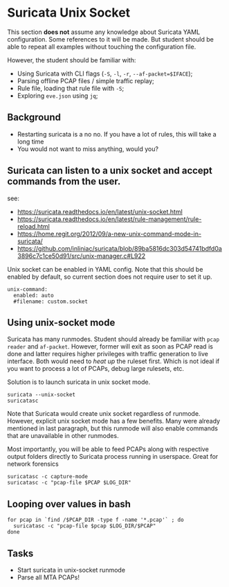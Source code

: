 # Suricata Unix Socket

This section **does not** assume any knowledge about Suricata YAML configuration. Some references to it will be made. But student should be able to repeat all examples without touching the configuration file.

However, the student should be familiar with:
* Using Suricata with CLI flags (`-S`, `-l`, `-r`, `--af-packet=$IFACE`);
* Parsing offline PCAP files / simple traffic replay;
* Rule file, loading that rule file with `-S`;
* Exploring `eve.json` using `jq`;

## Background

* Restarting suricata is a no no. If you have a lot of rules, this will take a long time
* You would not want to miss anything, would you?

## Suricata can listen to a unix socket and accept commands from the user. 

see:
* https://suricata.readthedocs.io/en/latest/unix-socket.html
* https://suricata.readthedocs.io/en/latest/rule-management/rule-reload.html
* https://home.regit.org/2012/09/a-new-unix-command-mode-in-suricata/
* https://github.com/inliniac/suricata/blob/89ba5816dc303d54741bdfd0a3896c7c1ce50d91/src/unix-manager.c#L922

Unix socket can be enabled in YAML config. Note that this should be enabled by default, so current section does not require user to set it up.

```
unix-command:
  enabled: auto
  #filename: custom.socket
```

## Using unix-socket mode

Suricata has many runmodes. Student should already be familiar with `pcap reader` and `af-packet`. However, former will exit as soon as PCAP read is done and latter requires higher privileges with traffic generation to live interface. Both would need to *heat up* the ruleset first. Which is not ideal if you want to process a lot of PCAPs, debug large rulesets, etc.

Solution is to launch suricata in unix socket mode.

```
suricata --unix-socket
suricatasc
```

Note that Suricata would create unix socket regardless of runmode. However, explicit unix socket mode has a few benefits. Many were already mentioned in last paragraph, but this runmode will also enable commands that are unavailable in other runmodes.

Most importantly, you will be able to feed PCAPs along with respective output folders directly to Suricata process running in userspace. Great for network forensics

```
suricatasc -c capture-mode
suricatasc -c "pcap-file $PCAP $LOG_DIR"
```

## Looping over values in bash

```
for pcap in `find /$PCAP_DIR -type f -name '*.pcap'` ; do
  suricatasc -c "pcap-file $pcap $LOG_DIR/$PCAP"
done
```

## Tasks

* Start suricata in unix-socket runmode
* Parse all MTA PCAPs!
